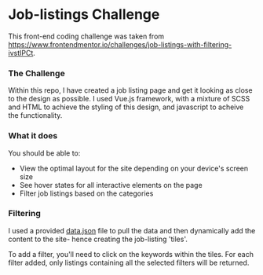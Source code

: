 # Job-listings Challenge

This front-end coding challenge was taken from
https://www.frontendmentor.io/challenges/job-listings-with-filtering-ivstIPCt.

### The Challenge

Within this repo, I have created a job listing page and get it looking as close to the design as possible. I used Vue.js framework, with a mixture of SCSS and HTML to achieve the styling of this design, and javascript to acheive the functionality.

### What it does

You should be able to:

- View the optimal layout for the site depending on your device's screen size
- See hover states for all interactive elements on the page
- Filter job listings based on the categories

### Filtering

I used a provided [data.json](./data.json) file to pull the data and then dynamically add the content to the site- hence creating the job-listing 'tiles'.

To add a filter, you'll need to click on the keywords within the tiles. For each filter added, only listings containing all the selected filters will be returned.
